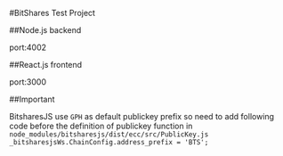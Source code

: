 #BitShares Test Project

##Node.js backend

port:4002

##React.js frontend

port:3000

##Important

BitsharesJS use `GPH` as default publickey prefix so need to add following code before the definition of publickey function in `node_modules/bitsharesjs/dist/ecc/src/PublicKey.js`
`_bitsharesjsWs.ChainConfig.address_prefix = 'BTS';`
